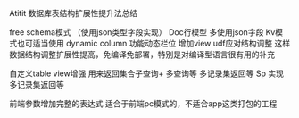 Atitit 数据库表结构扩展性提升法总结

 
free schema模式 （使用json类型字段实现）
Doc行模型 多使用json字段 
Kv模式也可适当使用 
dynamic column 功能动态栏位
增加view udf应对结构调整
这样数据结构调整扩展性提高，免编译免部署，特别是对编译型语言很有用的补充

自定义table view增强
用来返回集合子查询+ 多查询等  多记录集返回等
Sp
实现   多记录集返回等

前端参数增加完整的表达式
适合于前端pc模式的，不适合app这类打包的工程



